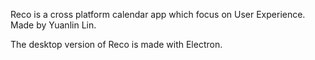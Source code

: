 Reco is a cross platform calendar app which focus on User Experience. Made by Yuanlin Lin.

The desktop version of Reco is made with Electron.
